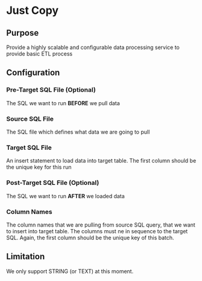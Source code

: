 # Just Copy

## Purpose   

Provide a highly scalable and configurable data processing service to provide basic ETL process 

## Configuration

### Pre-Target SQL File (Optional)

The SQL we want to run __BEFORE__ we pull data

### Source SQL File

The SQL file which defines what data we are going to pull

### Target SQL File

An insert statement to load data into target table. The first column should be the unique key for this run

### Post-Target SQL File (Optional)

The SQL we want to run __AFTER__ we loaded data

### Column Names

The column names that we are pulling from source SQL query, that we want to insert into target table. The columns must ne in sequence to the target SQL. Again, the first column should be the unique key of this batch.   

## Limitation

We only support STRING (or TEXT) at this moment. 